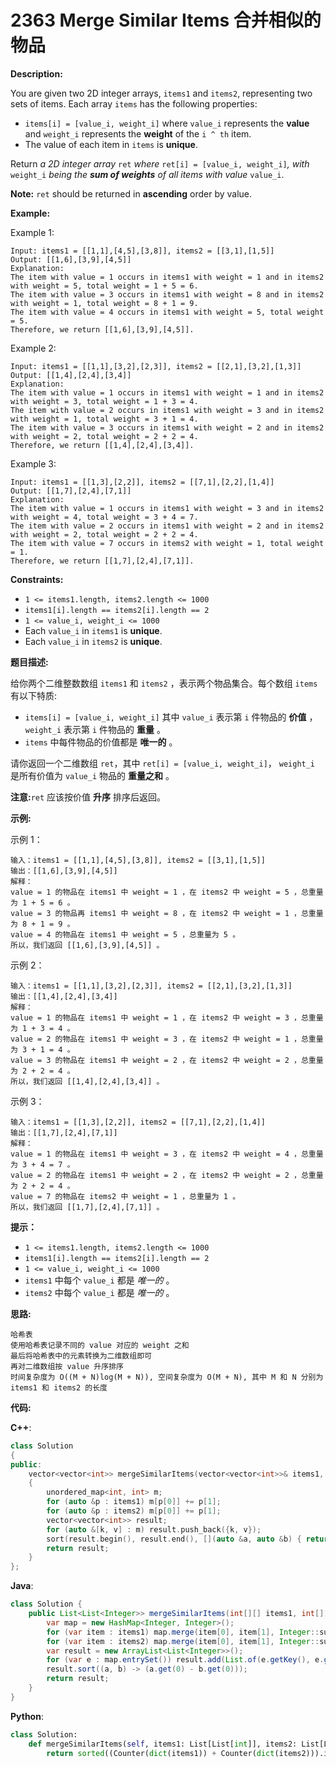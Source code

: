 # 2363 Merge Similar Items 合并相似的物品

__Description:__

You are given two 2D integer arrays, `items1` and `items2`, representing two sets of items. Each array `items` has the following properties:

- `items[i] = [value_i, weight_i]` where `value_i` represents the __value__ and `weight_i` represents the __weight__ of the `i ^ th` item.
- The value of each item in `items` is __unique__.

Return _a 2D integer array_ `ret` _where_ `ret[i] = [value_i, weight_i]`_,_ _with_ `weight_i` _being the __sum of weights__ of all items with value_ `value_i`.

__Note:__ `ret` should be returned in __ascending__ order by value.

__Example:__

Example 1:

```text
Input: items1 = [[1,1],[4,5],[3,8]], items2 = [[3,1],[1,5]]
Output: [[1,6],[3,9],[4,5]]
Explanation: 
The item with value = 1 occurs in items1 with weight = 1 and in items2 with weight = 5, total weight = 1 + 5 = 6.
The item with value = 3 occurs in items1 with weight = 8 and in items2 with weight = 1, total weight = 8 + 1 = 9.
The item with value = 4 occurs in items1 with weight = 5, total weight = 5.  
Therefore, we return [[1,6],[3,9],[4,5]].
```

Example 2:

```text
Input: items1 = [[1,1],[3,2],[2,3]], items2 = [[2,1],[3,2],[1,3]]
Output: [[1,4],[2,4],[3,4]]
Explanation: 
The item with value = 1 occurs in items1 with weight = 1 and in items2 with weight = 3, total weight = 1 + 3 = 4.
The item with value = 2 occurs in items1 with weight = 3 and in items2 with weight = 1, total weight = 3 + 1 = 4.
The item with value = 3 occurs in items1 with weight = 2 and in items2 with weight = 2, total weight = 2 + 2 = 4.
Therefore, we return [[1,4],[2,4],[3,4]].
```

Example 3:

```text
Input: items1 = [[1,3],[2,2]], items2 = [[7,1],[2,2],[1,4]]
Output: [[1,7],[2,4],[7,1]]
Explanation:
The item with value = 1 occurs in items1 with weight = 3 and in items2 with weight = 4, total weight = 3 + 4 = 7. 
The item with value = 2 occurs in items1 with weight = 2 and in items2 with weight = 2, total weight = 2 + 2 = 4. 
The item with value = 7 occurs in items2 with weight = 1, total weight = 1.
Therefore, we return [[1,7],[2,4],[7,1]].
```

__Constraints:__

- `1 <= items1.length, items2.length <= 1000`
- `items1[i].length == items2[i].length == 2`
- `1 <= value_i, weight_i <= 1000`
- Each `value_i` in `items1` is __unique__.
- Each `value_i` in `items2` is __unique__.

__题目描述:__

给你两个二维整数数组 `items1` 和 `items2` ，表示两个物品集合。每个数组 `items` 有以下特质:

- `items[i] = [value_i, weight_i]` 其中 `value_i` 表示第 `i` 件物品的 __价值__ ， `weight_i` 表示第 `i` 件物品的 __重量__ 。
- `items` 中每件物品的价值都是 __唯一的__ 。

请你返回一个二维数组 `ret`，其中 `ret[i] = [value_i, weight_i]`， `weight_i` 是所有价值为 `value_i` 物品的 __重量之和__ 。

__注意:__`ret` 应该按价值 __升序__ 排序后返回。

__示例:__

示例 1：

```text
输入：items1 = [[1,1],[4,5],[3,8]], items2 = [[3,1],[1,5]]
输出：[[1,6],[3,9],[4,5]]
解释：
value = 1 的物品在 items1 中 weight = 1 ，在 items2 中 weight = 5 ，总重量为 1 + 5 = 6 。
value = 3 的物品再 items1 中 weight = 8 ，在 items2 中 weight = 1 ，总重量为 8 + 1 = 9 。
value = 4 的物品在 items1 中 weight = 5 ，总重量为 5 。
所以，我们返回 [[1,6],[3,9],[4,5]] 。
```

示例 2：

```text
输入：items1 = [[1,1],[3,2],[2,3]], items2 = [[2,1],[3,2],[1,3]]
输出：[[1,4],[2,4],[3,4]]
解释：
value = 1 的物品在 items1 中 weight = 1 ，在 items2 中 weight = 3 ，总重量为 1 + 3 = 4 。
value = 2 的物品在 items1 中 weight = 3 ，在 items2 中 weight = 1 ，总重量为 3 + 1 = 4 。
value = 3 的物品在 items1 中 weight = 2 ，在 items2 中 weight = 2 ，总重量为 2 + 2 = 4 。
所以，我们返回 [[1,4],[2,4],[3,4]] 。
```

示例 3：

```text
输入：items1 = [[1,3],[2,2]], items2 = [[7,1],[2,2],[1,4]]
输出：[[1,7],[2,4],[7,1]]
解释：
value = 1 的物品在 items1 中 weight = 3 ，在 items2 中 weight = 4 ，总重量为 3 + 4 = 7 。
value = 2 的物品在 items1 中 weight = 2 ，在 items2 中 weight = 2 ，总重量为 2 + 2 = 4 。
value = 7 的物品在 items2 中 weight = 1 ，总重量为 1 。
所以，我们返回 [[1,7],[2,4],[7,1]] 。
```

__提示：__

- `1 <= items1.length, items2.length <= 1000`
- `items1[i].length == items2[i].length == 2`
- `1 <= value_i, weight_i <= 1000`
- `items1` 中每个 `value_i` 都是 _唯一的_ 。
- `items2` 中每个 `value_i` 都是 _唯一的_ 。

__思路:__

```text
哈希表
使用哈希表记录不同的 value 对应的 weight 之和
最后将哈希表中的元素转换为二维数组即可
再对二维数组按 value 升序排序
时间复杂度为 O((M + N)log(M + N)), 空间复杂度为 O(M + N), 其中 M 和 N 分别为 items1 和 items2 的长度
```

__代码:__

__C++__:

```C++
class Solution 
{
public:
    vector<vector<int>> mergeSimilarItems(vector<vector<int>>& items1, vector<vector<int>>& items2) 
    {
        unordered_map<int, int> m;
        for (auto &p : items1) m[p[0]] += p[1];
        for (auto &p : items2) m[p[0]] += p[1];
        vector<vector<int>> result;
        for (auto &[k, v] : m) result.push_back({k, v});
        sort(result.begin(), result.end(), [](auto &a, auto &b) { return a.front() < b.front(); });
        return result;
    }
};
```

__Java__:

```Java
class Solution {
    public List<List<Integer>> mergeSimilarItems(int[][] items1, int[][] items2) {
        var map = new HashMap<Integer, Integer>();
        for (var item : items1) map.merge(item[0], item[1], Integer::sum);
        for (var item : items2) map.merge(item[0], item[1], Integer::sum);
        var result = new ArrayList<List<Integer>>();
        for (var e : map.entrySet()) result.add(List.of(e.getKey(), e.getValue()));
        result.sort((a, b) -> (a.get(0) - b.get(0)));
        return result;
    }
}
```

__Python__:

```Python
class Solution:
    def mergeSimilarItems(self, items1: List[List[int]], items2: List[List[int]]) -> List[List[int]]:
        return sorted((Counter(dict(items1)) + Counter(dict(items2))).items())
```
